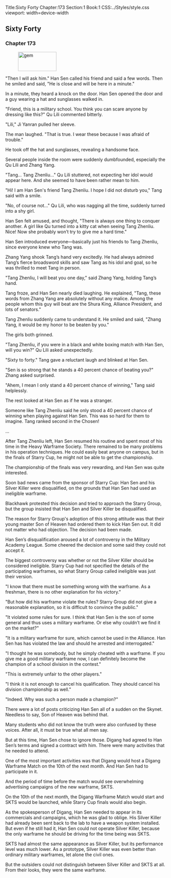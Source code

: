 Title:Sixty Forty 
Chapter:173 
Section:1 
Book:1 
CSS:../Styles/style.css 
viewport: width=device-width
  
## Sixty Forty
### Chapter 173 
<figure>
	<img src="../Images/gem.gif" alt="gem" id="gem" width="120" height="60" />
</figure>
  

  
  "Then I will ask him." Han Sen called his friend and said a few words. Then he smiled and said, "He is close and will be here in a minute."

In a minute, they heard a knock on the door. Han Sen opened the door and a guy wearing a hat and sunglasses walked in.

"Friend, this is a military school. You think you can scare anyone by dressing like this?" Qu Lili commented bitterly.

"Lili," Ji Yanran pulled her sleeve.

The man laughed. "That is true. I wear these because I was afraid of trouble."

He took off the hat and sunglasses, revealing a handsome face.

Several people inside the room were suddenly dumbfounded, especially the Qu Lili and Zhang Yang.

"Tang... Tang Zhenliu..." Qu Lili stuttered, not expecting her idol would appear here. And she seemed to have been rather mean to him.

"Hi! I am Han Sen's friend Tang Zhenliu. I hope I did not disturb you," Tang said with a smile.

"No, of course not..." Qu Lili, who was nagging all the time, suddenly turned into a shy girl.

Han Sen felt amused, and thought, "There is always one thing to conquer another. A girl like Qu turned into a kitty cat when seeing Tang Zhenliu. Nice! Now she probably won’t try to give me a hard time."

Han Sen introduced everyone—basically just his friends to Tang Zhenliu, since everyone knew who Tang was.

Zhang Yang shook Tang’s hand very excitedly. He had always admired Tang’s fierce broadsword skills and saw Tang as his idol and goal, so he was thrilled to meet Tang in person.

"Tang Zhenliu, I will beat you one day," said Zhang Yang, holding Tang’s hand.

Tang froze, and Han Sen nearly died laughing. He explained, "Tang, these words from Zhang Yang are absolutely without any malice. Among the people whom this guy will beat are the Shura King, Alliance President, and lots of senators."

Tang Zhenliu suddenly came to understand it. He smiled and said, "Zhang Yang, it would be my honor to be beaten by you."

The girls both grinned.

"Tang Zhenliu, if you were in a black and white boxing match with Han Sen, will you win?" Qu Lili asked unexpectedly.

"Sixty to forty." Tang gave a reluctant laugh and blinked at Han Sen.

"Sen is so strong that he stands a 40 percent chance of beating you?" Zhang asked surprised.

"Ahem, I mean I only stand a 40 percent chance of winning," Tang said helplessly.

The rest looked at Han Sen as if he was a stranger.

Someone like Tang Zhenliu said he only stood a 40 percent chance of winning when playing against Han Sen. This was so hard for them to imagine. Tang ranked second in the Chosen!

...

After Tang Zhenliu left, Han Sen resumed his routine and spent most of his time in the Heavy Warframe Society. There remained to be many problems in his operation techniques. He could easily beat anyone on campus, but in the finals of Starry Cup, he might not be able to get the championship.

The championship of the finals was very rewarding, and Han Sen was quite interested.

Soon bad news came from the sponsor of Starry Cup: Han Sen and his Silver Killer were disqualified, on the grounds that Han Sen had used an ineligible warframe.

Blackhawk protested this decision and tried to approach the Starry Group, but the group insisted that Han Sen and Silver Killer be disqualified.

The reason for Starry Group's adoption of this strong attitude was that their young master Son of Heaven had ordered them to kick Han Sen out. It did not matter who had objection. The decision had been made.

Han Sen’s disqualification aroused a lot of controversy in the Military Academy League. Some cheered the decision and some said they could not accept it.

The biggest controversy was whether or not the Silver Killer should be considered ineligible. Starry Cup had not specified the details of the participating warframes, so what Starry Group called ineligible was just their version.

"I know that there must be something wrong with the warframe. As a freshman, there is no other explanation for his victory."

"But how did his warframe violate the rules? Starry Group did not give a reasonable explanation, so it is difficult to convince the public."

"It violated some rules for sure. I think that Han Sen is the son of some general and thus uses a military warframe. Or else why couldn’t we find it on the market?"

"It is a military warframe for sure, which cannot be used in the Alliance. Han Sen has has violated the law and should he arrested and interrogated."

"I thought he was somebody, but he simply cheated with a warframe. If you give me a good military warframe now, I can definitely become the champion of a school division in the contest."

"This is extremely unfair to the other players."

"I think it is not enough to cancel his qualification. They should cancel his division championship as well."

"Indeed. Why was such a person made a champion?"

There were a lot of posts criticizing Han Sen all of a sudden on the Skynet. Needless to say, Son of Heaven was behind that.

Many students who did not know the truth were also confused by these voices. After all, it must be true what all men say.

But at this time, Han Sen chose to ignore those. Digang had agreed to Han Sen’s terms and signed a contract with him. There were many activities that he needed to attend.

One of the most important activities was that Digang would host a Digang Warframe Match on the 10th of the next month. And Han Sen had to participate in it.

And the period of time before the match would see overwhelming advertising campaigns of the new warframe, SKTS.

On the 10th of the next month, the Digang Warframe Match would start and SKTS would be launched, while Starry Cup finals would also begin.

As the spokesperson of Digang, Han Sen needed to appear in its commercials and campaigns, which he was glad to oblige. His Silver Killer had already been sent back to the lab to have a weapon system installed. But even if he still had it, Han Sen could not operate Silver Killer, because the only warframe he should be driving for the time being was SKTS.

SKTS had almost the same appearance as Silver Killer, but its performance level was much lower. As a prototype, Silver Killer was even better than ordinary military warframes, let alone the civil ones.

But the outsiders could not distinguish between Silver Killer and SKTS at all. From their looks, they were the same warframe.

